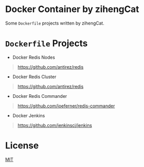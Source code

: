 # Docker Container by zihengCat

Some `Dockerfile` projects written by zihengCat.

# `Dockerfile` Projects

- Docker Redis Nodes

> https://github.com/antirez/redis

- Docker Redis Cluster

> https://github.com/antirez/redis

- Docker Redis Commander

> https://github.com/joeferner/redis-commander

- Docker Jenkins

> https://github.com/jenkinsci/jenkins

# License

[MIT](./LICENSE)

